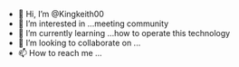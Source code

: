 - 👋 Hi, I’m @Kingkeith00 
- 👀 I’m interested in ...meeting community 
- 🌱 I’m currently learning ...how to operate this technology 
- 💞️ I’m looking to collaborate on ...
- 📫 How to reach me ...

<!---
Kingkeith00/Kingkeith00 is a ✨ special ✨ repository because its `README.md` (this file) appears on your GitHub profile.
You can click the Preview link to take a look at your changes.
--->
